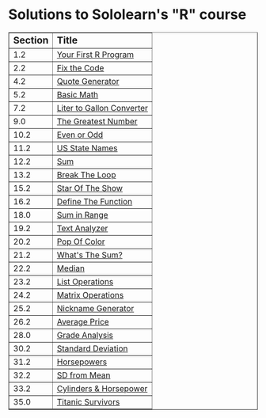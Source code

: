 # Solutions to Sololearn's "R" course

<table border="1">
	<tr>
		<td><big><b>Section</b></big></td>
		<td><big><b>Title</b></big></td>
	</tr>
	<tr>
		<td>1.2</td>
		<td><a href="https://github.com/c-stev/sololearn-r/tree/db01a20958b3c5a26957e32a75bb85afdf5bfd00/solutions/01.2">Your First R Program</a></td>
	</tr>
  <tr>
		<td>2.2</td>
		<td><a href="https://github.com/c-stev/sololearn-r/tree/db01a20958b3c5a26957e32a75bb85afdf5bfd00/solutions/02.2">Fix the Code</a></td>
	</tr>
  <tr>
		<td>4.2</td>
		<td><a href="https://github.com/c-stev/sololearn-r/tree/db01a20958b3c5a26957e32a75bb85afdf5bfd00/solutions/04.2">Quote Generator</a></td>
	</tr>
  <tr>
		<td>5.2</td>
		<td><a href="https://github.com/c-stev/sololearn-r/tree/db01a20958b3c5a26957e32a75bb85afdf5bfd00/solutions/05.2">Basic Math</a></td>
	</tr>
  <tr>
		<td>7.2</td>
		<td><a href="https://github.com/c-stev/sololearn-r/tree/db01a20958b3c5a26957e32a75bb85afdf5bfd00/solutions/07.2">Liter to Gallon Converter</a></td>
	</tr>
  <tr>
		<td>9.0</td>
		<td><a href="https://github.com/c-stev/sololearn-r/tree/db01a20958b3c5a26957e32a75bb85afdf5bfd00/solutions/09.0">The Greatest Number</a></td>
	</tr>
  <tr>
		<td>10.2</td>
		<td><a href="https://github.com/c-stev/sololearn-r/tree/db01a20958b3c5a26957e32a75bb85afdf5bfd00/solutions/10.2">Even or Odd</a></td>
	</tr>
  <tr>
		<td>11.2</td>
		<td><a href="https://github.com/c-stev/sololearn-r/tree/db01a20958b3c5a26957e32a75bb85afdf5bfd00/solutions/11.2">US State Names</a></td>
	</tr>
  <tr>
		<td>12.2</td>
		<td><a href="https://github.com/c-stev/sololearn-r/tree/db01a20958b3c5a26957e32a75bb85afdf5bfd00/solutions/12.2">Sum</a></td>
	</tr>
  <tr>
		<td>13.2</td>
		<td><a href="https://github.com/c-stev/sololearn-r/tree/db01a20958b3c5a26957e32a75bb85afdf5bfd00/solutions/13.2">Break The Loop</a></td>
	</tr>
  <tr>
		<td>15.2</td>
		<td><a href="hhttps://github.com/c-stev/sololearn-r/tree/db01a20958b3c5a26957e32a75bb85afdf5bfd00/solutions/15.2">Star Of The Show</a></td>
	</tr>
  <tr>
		<td>16.2</td>
		<td><a href="https://github.com/c-stev/sololearn-r/tree/db01a20958b3c5a26957e32a75bb85afdf5bfd00/solutions/16.2">Define The Function</a></td>
	</tr>
  <tr>
		<td>18.0</td>
		<td><a href="https://github.com/c-stev/sololearn-r/tree/db01a20958b3c5a26957e32a75bb85afdf5bfd00/solutions/18.0">Sum in Range</a></td>
	</tr>
  <tr>
		<td>19.2</td>
		<td><a href="https://github.com/c-stev/sololearn-r/tree/db01a20958b3c5a26957e32a75bb85afdf5bfd00/solutions/19.2">Text Analyzer</a></td>
	</tr>
  <tr>
		<td>20.2</td>
		<td><a href="https://github.com/c-stev/sololearn-r/tree/db01a20958b3c5a26957e32a75bb85afdf5bfd00/solutions/20.2">Pop Of Color</a></td>
	</tr>
  <tr>
		<td>21.2</td>
		<td><a href="https://github.com/c-stev/sololearn-r/tree/db01a20958b3c5a26957e32a75bb85afdf5bfd00/solutions/21.2">What's The Sum?</a></td>
	</tr>
  <tr>
		<td>22.2</td>
		<td><a href="https://github.com/c-stev/sololearn-r/tree/db01a20958b3c5a26957e32a75bb85afdf5bfd00/solutions/22.2">Median</a></td>
	</tr>
  <tr>
		<td>23.2</td>
		<td><a href="https://github.com/c-stev/sololearn-r/tree/db01a20958b3c5a26957e32a75bb85afdf5bfd00/solutions/23.2">List Operations</a></td>
	</tr>
  <tr>
		<td>24.2</td>
		<td><a href="https://github.com/c-stev/sololearn-r/tree/db01a20958b3c5a26957e32a75bb85afdf5bfd00/solutions/24.2">Matrix Operations</a></td>
	</tr>
  <tr>
		<td>25.2</td>
		<td><a href="https://github.com/c-stev/sololearn-r/tree/db01a20958b3c5a26957e32a75bb85afdf5bfd00/solutions/25.2">Nickname Generator</a></td>
	</tr>
  <tr>
		<td>26.2</td>
		<td><a href="https://github.com/c-stev/sololearn-r/tree/db01a20958b3c5a26957e32a75bb85afdf5bfd00/solutions/26.2">Average Price</a></td>
	</tr>
  <tr>
		<td>28.0</td>
		<td><a href="https://github.com/c-stev/sololearn-r/tree/db01a20958b3c5a26957e32a75bb85afdf5bfd00/solutions/28.0">Grade Analysis</a></td>
	</tr>
  <tr>
		<td>30.2</td>
		<td><a href="https://github.com/c-stev/sololearn-r/tree/db01a20958b3c5a26957e32a75bb85afdf5bfd00/solutions/30.2">Standard Deviation</a></td>
	</tr>
  <tr>
		<td>31.2</td>
		<td><a href="https://github.com/c-stev/sololearn-r/tree/db01a20958b3c5a26957e32a75bb85afdf5bfd00/solutions/31.2">Horsepowers</a></td>
	</tr>
  <tr>
		<td>32.2</td>
		<td><a href="https://github.com/c-stev/sololearn-r/tree/db01a20958b3c5a26957e32a75bb85afdf5bfd00/solutions/32.2">SD from Mean</a></td>
	</tr>
  <tr>
		<td>33.2</td>
		<td><a href="https://github.com/c-stev/sololearn-r/tree/db01a20958b3c5a26957e32a75bb85afdf5bfd00/solutions/33.2">Cylinders & Horsepower</a></td>
	</tr>
  <tr>
		<td>35.0</td>
		<td><a href="https://github.com/c-stev/sololearn-r/tree/db01a20958b3c5a26957e32a75bb85afdf5bfd00/solutions/35.0">Titanic Survivors</a></td>
	</tr>
</table>
